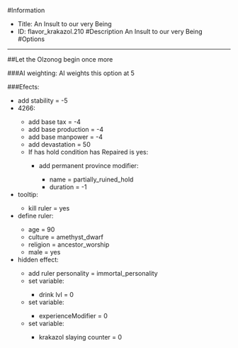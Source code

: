 #Information
 - Title: An Insult to our very Being
 - ID: flavor_krakazol.210
#Description
An Insult to our very Being
#Options

___
##Let the Olzonog begin once more

###AI weighting:
AI weights this option at 5


###Efects:<ul><li>add stability = -5</li><li>4266:</li><ul><li>add base tax = -4</li><li>add base production = -4</li><li>add base manpower = -4</li><li>add devastation = 50</li><li>If has hold condition has Repaired is yes:</li><ul><li>add permanent province modifier:</li><ul><li>name = partially_ruined_hold</li><li>duration = -1</li></ul></ul></ul><li>tooltip:</li><ul><li>kill ruler = yes</li></ul><li>define ruler:</li><ul><li>age = 90</li><li>culture = amethyst_dwarf</li><li>religion = ancestor_worship</li><li>male = yes</li></ul><li>hidden effect:</li><ul><li>add ruler personality = immortal_personality</li><li>set variable:</li><ul><li>drink lvl = 0</li></ul><li>set variable:</li><ul><li>experienceModifier = 0</li></ul><li>set variable:</li><ul><li>krakazol slaying counter = 0</li></ul></ul></ul>
